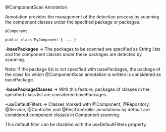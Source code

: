@ComponentScan Annotation

Annotation provides the management of the detection process by scanning the component classes under the specified package or packages.

`@Component`

 `public class MyComponent { ... }`

-**basePackages** -> The packages to be scanned are specified as String lists and the component classes under these packages are detected by scanning.

Note: If the package list is not specified with basePackages, the package of the class for which @ComponentScan annotation is written is considered as basePackage.

-**basePackageClasses** -> With this feature, packages of classes in the specified class list are considered basePackages.

-useDefaultFilters -> Classes marked with @Component, @Repository, @Service, @Controller and @RestController annotations by default are considered component classes in Component scanning.

This default filter can be disabled with the useDefaultFilters property.
